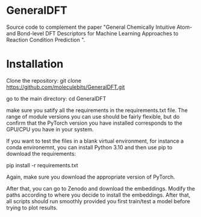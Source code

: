 # GeneralDFT
Source code to complement the paper "General Chemically Intuitive Atom- and Bond-level DFT Descriptors for Machine Learning Approaches to Reaction Condition Prediction ".

# Installation

Clone the repository:
git clone https://github.com/moleculebits/GeneralDFT.git

go to the main directory:
cd GeneralDFT

make sure you satify all the requirements in the requirements.txt file. The range of module versions you can use should be fairly flexible, but do confirm that the PyTorch version
you have installed corresponds to the GPU/CPU you have in your system.

If you want to test the files in a blank virtual environment, for instance a conda environemnt, you can install Python 3.10 and then use pip to download the requirements:

pip install -r requirements.txt

Again, make sure you download the appropriate version of PyTorch.

After that, you can go to Zenodo and download the embeddings. Modify the paths according to where you decide to install the embeddings. After that, all scripts should run smoothly provided you first train/test a model before trying to plot results.

